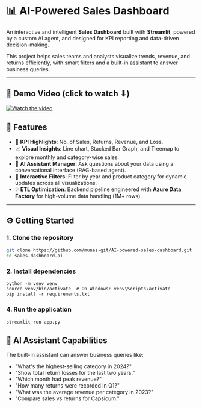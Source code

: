 # 📊 AI-Powered Sales Dashboard

An interactive and intelligent **Sales Dashboard** built with **Streamlit**, powered by a custom AI agent, and designed for KPI reporting and data-driven decision-making.

This project helps sales teams and analysts visualize trends, revenue, and returns efficiently, with smart filters and a built-in assistant to answer business queries.

---
## 🎥 Demo Video (click to watch ⬇)  
[![Watch the video](https://github.com/user-attachments/assets/edc9e9e5-a134-4197-b4e4-7da46e6f49fa)](https://youtu.be/W1dqJ8m9B1k)


## 🚀 Features

- 🎯 **KPI Highlights**: No. of Sales, Returns, Revenue, and Loss.
- 📈 **Visual Insights**: Line chart, Stacked Bar Graph, and Treemap to explore monthly and category-wise sales.
- 🤖 **AI Assistant Manager**: Ask questions about your data using a conversational interface (RAG-based agent).
- 🔎 **Interactive Filters**: Filter by year and product category for dynamic updates across all visualizations.
- 💡 **ETL Optimization**: Backend pipeline engineered with **Azure Data Factory** for high-volume data handling (1M+ rows).

---

## ⚙️ Getting Started

### 1. Clone the repository
```bash
git clone https://github.com/munas-git/AI-powered-sales-dashboard.git
cd sales-dashboard-ai
```

### 2. Install dependencies
```
python -m venv venv
source venv/bin/activate  # On Windows: venv\Scripts\activate
pip install -r requirements.txt
```

### 4. Run the application
```
streamlit run app.py
```

## 💬 AI Assistant Capabilities

The built-in assistant can answer business queries like:

- "What's the highest-selling category in 2024?"
- "Show total return losses for the last two years."
- "Which month had peak revenue?"
- "How many returns were recorded in Q1?"
- "What was the average revenue per category in 2023?"
- "Compare sales vs returns for Capsicum."
